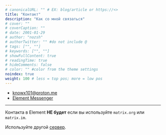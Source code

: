 ```yaml
---
# canonicalURL: "" # EX: blog/article or https://<>
title: "Контакт"
description: "Как со мной связаться"
# cover: ""
# coverCaption: ""
# date: 2001-01-29
# author: "nozsh"
# authorTwitter: "" #do not include @
# tags: ["", ""]
# keywords: ["", ""]
# showFullContent: true
# readingTime: true
# hideComments: false
# color: "" #color from the theme settings
noindex: true
weight: 100 # less = top pos; more = low pos 
---
```


- knowx101@proton.me
- [Element Messenger](https://github.com/element-hq?sl)

---

Контакта в Element **НЕ будет** если вы используйте `matrix.org` или `matrix.im`.

Используйте другой [сервер](https://servers.joinmatrix.org/?sl).